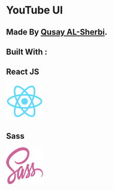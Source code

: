 # YouTube UI

## Made By [Qusay AL-Sherbi](https://www.linkedin.com/in/qusay-alsherbi/).

## Built With :
## React JS
<img src="/public/React-JS-Logo.png" width="100" height="100">

## Sass
<img src="/public/Sass-Logo.svg" width="100" height="100">
